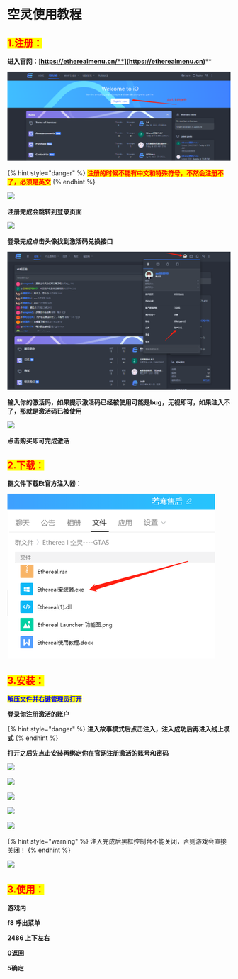 # 空灵使用教程

## <mark style="color:red;">1.注册：</mark>

**进入官网：**[**https://etherealmenu.cn/**](https://etherealmenu.cn)****

![](<../../.gitbook/assets/image (36) (1) (1) (1) (1).png>)

{% hint style="danger" %}
<mark style="color:red;">**注册的时候不能有中文和特殊符号，不然会注册不了，必须是英文**</mark>
{% endhint %}

![](../../.gitbook/assets/62@4H5\~0@FJLP%\`A1FQQ]MB.jpg)

**注册完成会跳转到登录页面**

![](../../.gitbook/assets/\_{\_YCH97EBH38OWI{TO\[3PX.jpg)

**登录完成点击头像找到激活码兑换接口**

![](<../../.gitbook/assets/image (46) (1) (1).png>)

**输入你的激活码，如果提示激活码已经被使用可能是bug，无视即可，如果注入不了，那就是激活码已被使用**

![](../../.gitbook/assets/9\(MV70JB9\(1DOI]BU3@G%SI.jpg)

**点击购买即可完成激活**

## <mark style="color:red;">2.下载：</mark>

**群文件下载Et官方注入器：**

![](<../../.gitbook/assets/image (39) (1) (1).png>)

## <mark style="color:red;">**3.安装：**</mark>

<mark style="color:blue;">**解压文件并右键管理员打开**</mark>

**登录你注册激活的账户**

{% hint style="danger" %}
**进入故事模式后点击注入，注入成功后再进入线上模式**
{% endhint %}

**打开之后先点击安装再绑定你在官网注册激活的账号和密码**

![](../../.gitbook/assets/2022-04-29\_113516.png)

![](../../.gitbook/assets/2022-04-29\_113940.png)

![](../../.gitbook/assets/2022-04-29\_113917.png)

![](../../.gitbook/assets/4FUZNMGG]F35G0GZ{}\(CA9D.jpg)

![](../../.gitbook/assets/P17TP}3MS2$T$7RP{ROR@\`J.jpg)

{% hint style="warning" %}
注入完成后黑框控制台不能关闭，否则游戏会直接关闭！
{% endhint %}

![](../../.gitbook/assets/W3P3YDVUTC9{@ER%Y\_N3$9R.jpg)

## <mark style="color:red;">3.使用：</mark>

**游戏内**

**f8 呼出菜单**

**2486 上下左右**&#x20;

**0返回**

**5确定**

